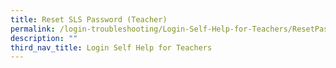 ```yaml
---
title: Reset SLS Password (Teacher)
permalink: /login-troubleshooting/Login-Self-Help-for-Teachers/ResetPasswordTeacher/
description: ""
third_nav_title: Login Self Help for Teachers
---
```

